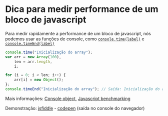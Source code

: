 # Dica para medir performance de um bloco de javascript

Para medir rapidamente a performance de um bloco de javascript, nós podemos usar as funções de console, como [`console.time(label)`](https://developer.chrome.com/devtools/docs/console-api#consoletimelabel) e [`console.timeEnd(label)`](https://developer.chrome.com/devtools/docs/console-api#consoletimeendlabel)

```javascript
console.time("Inicialização do array");
var arr = new Array(100),
    len = arr.length,
    i;

for (i = 0; i < len; i++) {
    arr[i] = new Object();
};
console.timeEnd("Inicialização do array"); // Saída: Inicialização do array: 0.711ms
```

Mais informações:
[Console object](https://github.com/DeveloperToolsWG/console-object),
[Javascript benchmarking](https://mathiasbynens.be/notes/javascript-benchmarking)

Demonstração: [jsfiddle](https://jsfiddle.net/meottb62/) - [codepen](http://codepen.io/anon/pen/JGJPoa) (saída no console do navegador)
